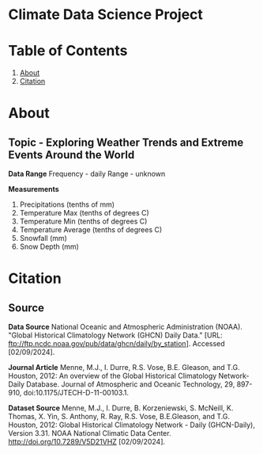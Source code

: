 # Climate Data Science Project

# Table of Contents
1. [About](#about)
2. [Citation](#citation)

# About
## Topic - Exploring Weather Trends and Extreme Events Around the World

**Data Range**
Frequency - daily
Range - unknown

**Measurements**
1. Precipitations (tenths of mm)
2. Temperature Max (tenths of degrees C)
3. Temperature Min (tenths of degrees C)
4. Temperature Average (tenths of degrees C)
5. Snowfall (mm)
6. Snow Depth (mm)

# Citation
## Source
**Data Source**
National Oceanic and Atmospheric Administration (NOAA). "Global Historical Climatology Network (GHCN) Daily Data." [URL: ftp://ftp.ncdc.noaa.gov/pub/data/ghcn/daily/by_station]. Accessed [02/09/2024].

**Journal Article**
Menne, M.J., I. Durre, R.S. Vose, B.E. Gleason, and T.G. Houston, 2012:  An overview of the Global Historical Climatology Network-Daily Database.  Journal of Atmospheric and Oceanic Technology, 29, 897-910, doi:10.1175/JTECH-D-11-00103.1.

**Dataset Source**
Menne, M.J., I. Durre, B. Korzeniewski, S. McNeill, K. Thomas, X. Yin, S. Anthony, R. Ray, R.S. Vose, B.E.Gleason, and T.G. Houston, 2012: Global Historical Climatology Network - Daily (GHCN-Daily), Version 3.31. NOAA National Climatic Data Center. http://doi.org/10.7289/V5D21VHZ [02/09/2024].